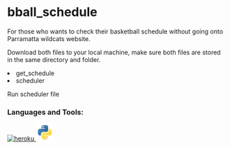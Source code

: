 

# bball_schedule

For those who wants to check their basketball schedule without going onto Parramatta wildcats website.

Download both files to your local machine, make sure both files are stored in the same directory and folder.
<li>
get_schedule

 </li>  
 <li>
 scheduler
 </li> 

Run scheduler file

<h3 align="left">Languages and Tools:</h3>
<p align="left"> <a href="https://heroku.com" target="_blank" rel="noreferrer"> <img src="https://www.vectorlogo.zone/logos/heroku/heroku-icon.svg" alt="heroku" width="40" height="40"/> </a> <a href="https://www.python.org" target="_blank" rel="noreferrer"> <img src="https://raw.githubusercontent.com/devicons/devicon/master/icons/python/python-original.svg" alt="python" width="40" height="40"/> </a> </p>
